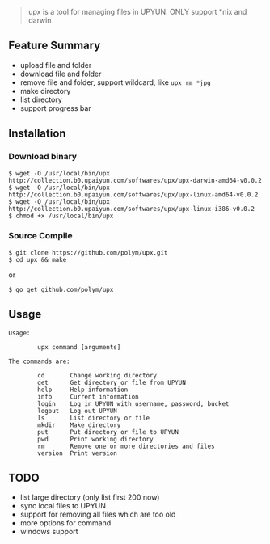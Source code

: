 > upx is a tool for managing files in UPYUN. ONLY support \*nix and darwin

## Feature Summary

- upload file and folder
- download file and folder
- remove file and folder, support wildcard, like `upx rm *jpg`
- make directory
- list directory
- support progress bar


## Installation

### Download binary

```
$ wget -O /usr/local/bin/upx http://collection.b0.upaiyun.com/softwares/upx/upx-darwin-amd64-v0.0.2
$ wget -O /usr/local/bin/upx http://collection.b0.upaiyun.com/softwares/upx/upx-linux-amd64-v0.0.2
$ wget -O /usr/local/bin/upx http://collection.b0.upaiyun.com/softwares/upx/upx-linux-i386-v0.0.2
$ chmod +x /usr/local/bin/upx
```

### Source Compile

```
$ git clone https://github.com/polym/upx.git
$ cd upx && make
```

or

```
$ go get github.com/polym/upx
```

## Usage

```
Usage:

        upx command [arguments]

The commands are:

        cd       Change working directory
        get      Get directory or file from UPYUN
        help     Help information
        info     Current information
        login    Log in UPYUN with username, password, bucket
        logout   Log out UPYUN
        ls       List directory or file
        mkdir    Make directory
        put      Put directory or file to UPYUN
        pwd      Print working directory
        rm       Remove one or more directories and files
        version  Print version

```


## TODO

- list large directory (only list first 200 now)
- sync local files to UPYUN
- support for removing all files which are too old
- more options for command
- windows support
